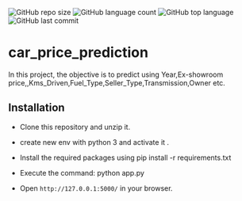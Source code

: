 ![GitHub repo size](https://img.shields.io/github/repo-size/Uttam580/car_price_prediction?style=plastic)
![GitHub language count](https://img.shields.io/github/languages/count/Uttam580/car_price_prediction?style=plastic)
![GitHub top language](https://img.shields.io/github/languages/top/Uttam580/car_price_prediction?style=plastic)
![GitHub last commit](https://img.shields.io/github/last-commit/Uttam580/car_price_prediction?color=red&style=plastic)


# car_price_prediction

In this project, the objective is to predict using Year,Ex-showroom price,\,Kms_Driven,Fuel_Type,Seller_Type,Transmission,Owner etc. 



## Installation

* Clone this repository and unzip it.

* create new env with python 3 and activate it .

* Install the required packages using pip install -r requirements.txt

* Execute the command: python app.py

* Open ```http://127.0.0.1:5000/``` in your browser.